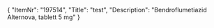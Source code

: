 {
  "ItemNr": "197514",
  "Title": "test",
  "Description": "Bendroflumetiazid Alternova, tablett 5 mg"
}